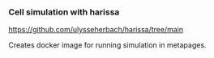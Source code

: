 ### Cell simulation with harissa

https://github.com/ulysseherbach/harissa/tree/main

Creates docker image for running simulation in metapages.
